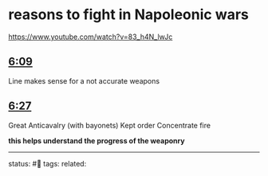 # reasons to fight in Napoleonic wars
<!-- Generated by <a href="https://www.yinote.co/#installation">YiNote</a> -->


https://www.youtube.com/watch?v=83_h4N_lwJc


## [6:09](https://www.youtube.com/watch?v=ZBJyNU_YlpY&t=369)

Line makes sense for a not accurate weapons

## [6:27](https://www.youtube.com/watch?v=ZBJyNU_YlpY&t=387)

Great Anticavalry (with bayonets)
Kept order
Concentrate fire


**this helps understand the progress of the weaponry**


---
status: #🌱
tags: 
related: 
